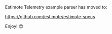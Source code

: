 Estimote Telemetry example parser has moved to:

https://github.com/estimote/estimote-specs

Enjoy! :blush:
